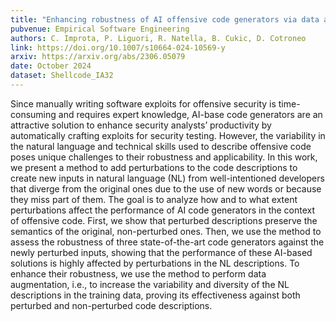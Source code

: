 ```yaml
---
title: "Enhancing robustness of AI offensive code generators via data augmentation"
pubvenue: Empirical Software Engineering
authors: C. Improta, P. Liguori, R. Natella, B. Cukic, D. Cotroneo
link: https://doi.org/10.1007/s10664-024-10569-y
arxiv: https://arxiv.org/abs/2306.05079
date: October 2024
dataset: Shellcode_IA32
---
```

Since manually writing software exploits for offensive security is time-consuming and requires expert knowledge, AI-base code generators are an attractive solution to enhance security analysts’ productivity by automatically crafting exploits for security testing. However, the variability in the natural language and technical skills used to describe offensive code poses unique challenges to their robustness and applicability. In this work, we present a method to add perturbations to the code descriptions to create new inputs in natural language (NL) from well-intentioned developers that diverge from the original ones due to the use of new words or because they miss part of them. The goal is to analyze how and to what extent perturbations affect the performance of AI code generators in the context of offensive code. First, we show that perturbed descriptions preserve the semantics of the original, non-perturbed ones. Then, we use the method to assess the robustness of three state-of-the-art code generators against the newly perturbed inputs, showing that the performance of these AI-based solutions is highly affected by perturbations in the NL descriptions. To enhance their robustness, we use the method to perform data augmentation, i.e., to increase the variability and diversity of the NL descriptions in the training data, proving its effectiveness against both perturbed and non-perturbed code descriptions.